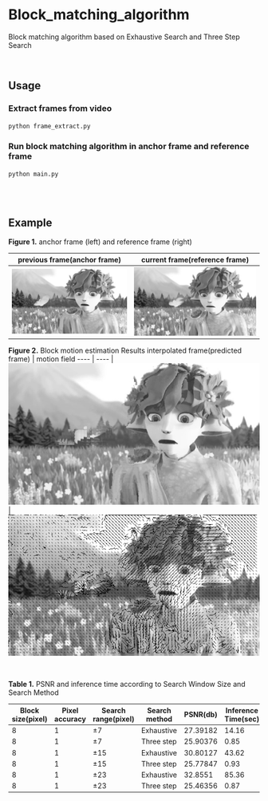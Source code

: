 # Block_matching_algorithm
Block matching algorithm based on Exhaustive Search and Three Step Search

<br/>

## Usage


### Extract frames from video
```python
python frame_extract.py
```

### Run block matching algorithm in anchor frame and reference frame  
```python
python main.py
```   
<br/>
<br/>

## Example

**Figure 1.** anchor frame (left) and reference frame (right)

previous frame(anchor frame) | current frame(reference frame) 
---- | ---- 
![prev_frame](https://github.com/glee1228/Block_matching_algorithm/blob/master/result/20200927171519/prev.png) | ![current_frame](https://github.com/glee1228/Block_matching_algorithm/blob/master/result/20200927171519/cur.png )


**Figure 2.** Block motion estimation Results
interpolated frame(predicted frame) | motion field
---- | ---- 
|![interpolated](https://github.com/glee1228/Block_matching_algorithm/blob/master/result/20200927171519/interpolated.png) | ![motion_vector](https://github.com/glee1228/Block_matching_algorithm/blob/master/result/20200927171519/mv_drawing.png)

<br/>

**Table 1.** PSNR and inference time according to Search Window Size and Search Method

Block size(pixel)	| Pixel accuracy	| Search range(pixel) |	Search method	 | PSNR(db) |	Inference Time(sec)
---- | ---- | ---- | ---- | ----  |----
8  |	1  |	±7	 | Exhaustive  | 	27.39182 | 	14.16
8  |	1  |	±7	 | Three step  |	25.90376 |	0.85
8 |	1 |	±15 |	Exhaustive | 	30.80127 |	43.62
8 |	1 |	±15	 |Three step | 	25.77847 |	0.93
8 |	1 |	±23	 |Exhaustive | 	32.8551 |	85.36
8 |	1 |	±23 |	Three step  |	25.46356 |	0.87

